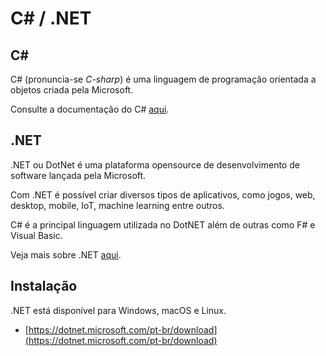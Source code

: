 # C# / .NET

## C#

C# (pronuncia-se _C-sharp_) é uma linguagem de programação orientada a objetos criada pela Microsoft.

Consulte a documentação do C# <a href="https://learn.microsoft.com/pt-br/dotnet/csharp/">aqui</a>.

## .NET

.NET ou DotNet é uma plataforma opensource de desenvolvimento de software lançada pela Microsoft.

Com .NET é possível criar diversos tipos de aplicativos, como jogos, web, desktop, mobile, IoT, machine learning entre outros.

C# é a principal linguagem utilizada no DotNET além de outras como F# e Visual Basic.

Veja mais sobre .NET <a href="https://dotnet.microsoft.com/pt-br/">aqui</a>.

## Instalação

.NET está disponível para Windows, macOS e Linux.

- [https://dotnet.microsoft.com/pt-br/download](https://dotnet.microsoft.com/pt-br/download)
